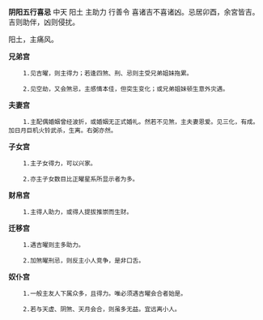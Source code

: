 **阴阳五行喜忌**
中天 阳土 主助力 行善令
喜诸吉不喜诸凶。忌居卯酉，余宮皆吉。
吉则助伴，凶则侵扰。

阳土，主痛风。

**兄弟宫**
```
    1.见吉曜，则主得力；若逢四煞、刑、忌则主受兄弟姐妹拖累。

    2.见空劫，又会煞忌，主感情本佳，但突生变化；或兄弟姐妹顿生意外灾遇。
```

**夫妻宫**
```
    1.主配偶婚姻曾经波折，或婚姻无正式婚礼。然若不见煞，主夫妻恩爱。见三化，有成。加日月巨机火铃武杀，生离。右弼亦然。
```

**子女宫**
```
    1.主子女得力，可以兴家。

    2.亦主子女数目比正曜星系所显示者为多。
```

**财帛宫**
```
    1.主得人助力，或得人提拔推崇而生财。
```

**迁移宫**
```
    1.遇吉曜则主多助力。

    2.加煞曜刑忌，则反主小人竞争，是非口舌。
```

**奴仆宫**
```
    1.一般主友人下属众多，且得力。唯必须遇吉曜会合者始是。

    2.若与天虚、阴煞、天月会合，则虽多无益。宜远离小人。
```